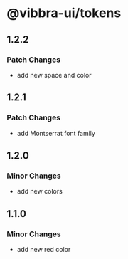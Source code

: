 # @vibbra-ui/tokens

## 1.2.2

### Patch Changes

- add new space and color

## 1.2.1

### Patch Changes

- add Montserrat font family

## 1.2.0

### Minor Changes

- add new colors

## 1.1.0

### Minor Changes

- add new red color
